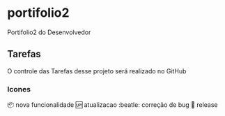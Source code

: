 # portifolio2
Portifolio2 do Desenvolvedor

## Tarefas
O controle das Tarefas desse projeto será realizado no GitHub

### Icones
:package: nova funcionalidade
:up: atualizacao
:beatle: correção de bug
:checkered_flag: release